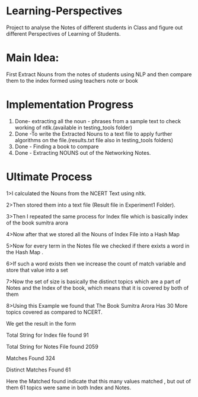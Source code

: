 # Learning-Perspectives


Project to analyse the Notes of different students in Class and figure out different Perspectives of Learning of Students.
# Main Idea:
First Extract Nouns from the notes of students using NLP and then compare them to the index formed using teachers note or book 
# Implementation Progress
1. Done- extracting all the noun - phrases from a sample text to check working of ntlk.(available in testing_tools folder)
2. Done -To write the Extracted Nouns to a text file to apply further algorithms on the file.(results.txt file also in testing_tools folders)
3. Done - Finding a book to compare 
4. Done - Extracting NOUNS out of the Networking Notes.
# Ultimate Process
1>I calculated the Nouns from the NCERT Text using nltk.

2>Then stored them into a text file (Result file in Experiment1 Folder).

3>Then I repeated the same process for Index file which is basically index of the book sumitra arora

4>Now after that we stored all the Nouns of Index File into a Hash Map

5>Now for every term in the Notes file we checked if there exixts a word in the Hash Map .

6>If such a word exists then we increase the count of match variable and store that value into a set

7>Now the set of size is basically the distinct topics which are a part of Notes and the Index of the book,
which means that it is covered by both of them

8>Using this Example we found that The Book Sumitra Arora Has 30 More topics covered as compared to NCERT.

We get the result in the form

Total String for Index file found 91

Total String for Notes File found 2059

Matches Found 324

Distinct Matches Found 61

Here the Matched found indicate that this many values matched , but out of them 61 topics were same in both Index and Notes.


